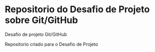 # Repositorio do Desafio de Projeto sobre Git/GitHub
Desafio de projeto Git/GitHub

Repositorio criado para o Desafio de Projeto
